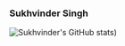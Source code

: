 ### Sukhvinder Singh
![Sukhvinder's GitHub stats](https://github-readme-stats.vercel.app/api?username=Sukhvsin2&count_private=true&show_icons=true&theme=radical))
